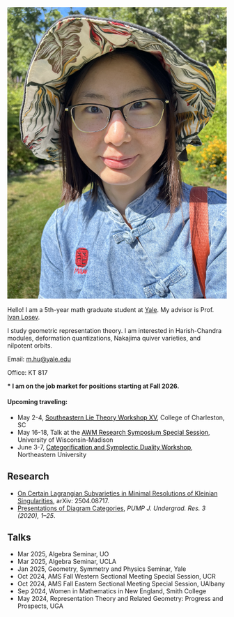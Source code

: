 <link rel="stylesheet" href="style2.css">
<div class="photo-div">
<img class="photo-img" src="./pictures/picture.png" alt="My Image">
</div>

Hello! I am a 5th-year math graduate student at <a href="https://math.yale.edu/" target="_blank">Yale</a>. My advisor is Prof. <a href="https://gauss.math.yale.edu/~il282/" target="_blank">Ivan Losev</a>.

I study geometric representation theory. I am interested in Harish-Chandra modules, deformation quantizations, Nakajima quiver varieties, and nilpotent orbits.

Email: m.hu@yale.edu

Office: KT 817

<!---Here ia my [CV]().-->

**\* I am on the job market for positions starting at Fall 2026.**

#### Upcoming traveling:
- May 2-4, <a href="https://www.math.lsu.edu/~pramod/selie/15/" target="_blank" style="color : black;">Southeastern Lie Theory Workshop XV</a>, College of Charleston, SC
- May 16-18, Talk at the <a href="https://sites.google.com/site/meeseongim/may_2025-conf-uwm?authuser=0" target="_blank" style="color : black;">AWM Research Symposium Special Session</a>, University of Wisconsin-Madison
- June 3-7, <a href="https://sites.google.com/view/casl2025-categorification/" target="_blank" style="color : black;">Categorification and Symplectic Duality Workshop</a>, Northeastern University
<!---- 08/18-08/22/25, WARTHOG, UO-->

<!---<br/><br/>-->

## Research
- <a href="https://arxiv.org/abs/2504.08717" target="_blank">On Certain Lagrangian Subvarieties in Minimal Resolutions of Kleinian Singularities</a>, arXiv: 2504.08717.
- <a href="https://journals.calstate.edu/pump/article/view/2256" target="_blank">Presentations of Diagram Categories</a>, *PUMP J. Undergrad. Res. 3 (2020), 1–25*.

## Talks
<!----*Upcoming*-->
<!----- May 2025, AWM Research Symposium Special Session, UW-Madison-->

<!----Past-->
- Mar 2025, Algebra Seminar, UO
- Mar 2025, Algebra Seminar, UCLA
- Jan 2025, Geometry, Symmetry and Physics Seminar, Yale
- Oct 2024, AMS Fall Western Sectional Meeting Special Session, UCR
- Oct 2024, AMS Fall Eastern Sectional Meeting Special Session, UAlbany
- Sep 2024, Women in Mathematics in New England, <!---*student talk and graduate school panelist*,--> Smith College
- May 2024, Representation Theory and Related Geometry: Progress and Prospects, <!---*contributed talk*,--> UGA
